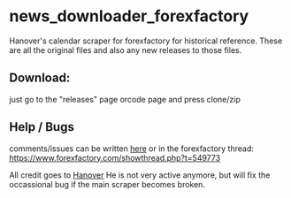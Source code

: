 # news_downloader_forexfactory
Hanover's calendar scraper for forexfactory for historical reference.   These are all the original files and also any new releases to those files.

## Download: 

just go to the "releases" page orcode page and press clone/zip


## Help / Bugs

comments/issues can be written [here](https://github.com/4evermaat/news_downloader_forexfactory/issues) or in the forexfactory thread: https://www.forexfactory.com/showthread.php?t=549773 

All credit goes to [Hanover](https://www.forexfactory.com/hanover)  He is not very active anymore, but will fix the occassional bug if the main scraper becomes broken. 
